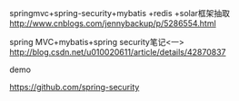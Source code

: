 

springmvc+spring-security+mybatis +redis +solar框架抽取
http://www.cnblogs.com/jennybackup/p/5286554.html

 spring MVC+mybatis+spring security笔记<一>
http://blog.csdn.net/u010020611/article/details/42870837

demo

https://github.com/spring-security